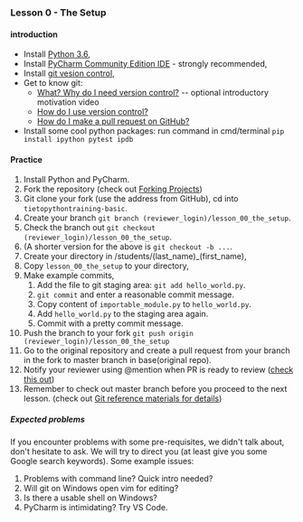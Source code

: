 ### Lesson 0 - The Setup
#### introduction

- Install [Python 3.6](https://www.python.org/downloads/release/python-364/),
- Install [PyCharm Community Edition IDE](https://www.jetbrains.com/pycharm/download/) - strongly recommended,
- Install [git vesion control](https://git-scm.com/downloads),
- Get to know git:
    - [What? Why do I need version control?](https://git-scm.com/videos) -- optional introductory motivation video
    - [How do I use version control?](https://www.youtube.com/watch?v=SWYqp7iY_Tc)
    - [How do I make a pull request on GitHub?](https://www.youtube.com/watch?v=FQsBmnZvBdc)
- Install some cool python packages: run command in cmd/terminal `pip install ipython pytest ipdb`


#### Practice
1. Install Python and PyCharm.
1. Fork the repository (check out [Forking Projects](https://guides.github.com/activities/forking/))
1. Git clone your fork (use the address from GitHub), cd into `tietopythontraining-basic`.
1. Create your branch `git branch (reviewer_login)/lesson_00_the_setup`.
1. Check the branch out `git checkout (reviewer_login)/lesson_00_the_setup`.
1. (A shorter version for the above is `git checkout -b ...`.
1. Create your directory in  /students/(last_name)_(first_name),
1. Copy `lesson_00_the_setup` to your directory,
1. Make example commits,
    1. Add the file to git staging area: `git add hello_world.py`.
    1. `git commit` and enter a reasonable commit message.
    1. Copy content of `importable_module.py` to `hello_world.py`.
    1. Add `hello_world.py` to the staging area again.
    1. Commit with a pretty commit message.
1. Push the branch to your fork `git push origin (reviewer_login)/lesson_00_the_setup`
1. Go to the original repository and create a pull request from your branch in the fork to master branch in base(original repo).
1. Notify your reviewer using @mention when PR is ready to review ([check this out](https://github.com/blog/821-mention-somebody-they-re-notified))
1. Remember to check out master branch before you proceed to the next lesson. (check out [Git reference materials for details](https://github.com/jedzej/tietopythontraining-basic#reference-materials))


##### Expected problems
If you encounter problems with some pre-requisites, we didn't talk
about, don't hesitate to ask. We will try to direct you (at least give
you some Google search keywords). Some example issues:
1. Problems with command line? Quick intro needed?
1. Will git on Windows open vim for editing?
1. Is there a usable shell on Windows?
1. PyCharm is intimidating? Try VS Code.
